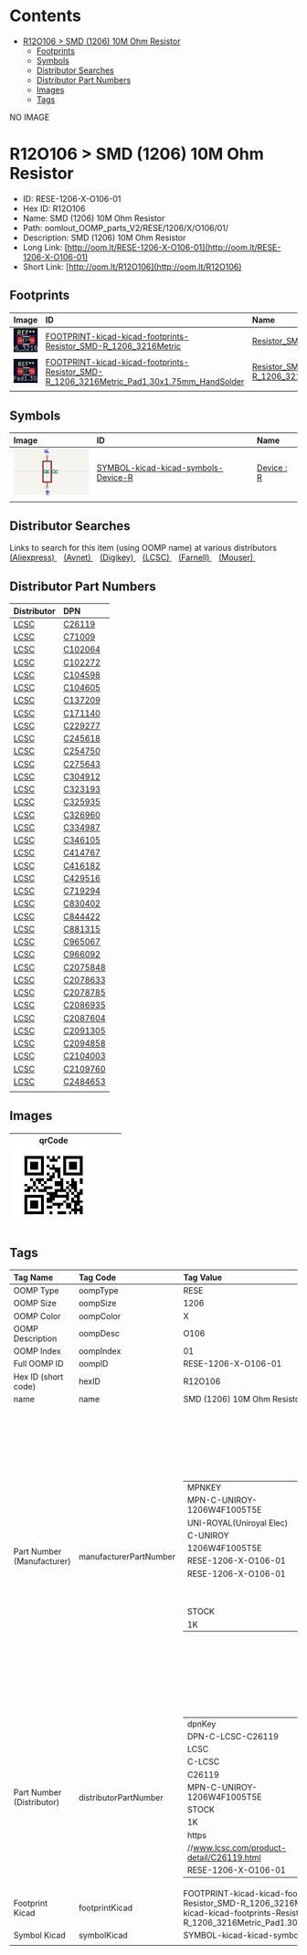 



Contents
========

* [R12O106 > SMD (1206) 10M Ohm Resistor](#r12o106--smd-1206-10m-ohm-resistor)
	* [Footprints](#footprints)
	* [Symbols](#symbols)
	* [Distributor Searches](#distributor-searches)
	* [Distributor Part Numbers](#distributor-part-numbers)
	* [Images](#images)
	* [Tags](#tags)
  
NO IMAGE  
# R12O106 > SMD (1206) 10M Ohm Resistor

- ID: RESE-1206-X-O106-01
- Hex ID: R12O106
- Name: SMD (1206) 10M Ohm Resistor
- Path: oomlout_OOMP_parts_V2/RESE/1206/X/O106/01/
- Description: SMD (1206) 10M Ohm Resistor
- Long Link: [http://oom.lt/RESE-1206-X-O106-01](http://oom.lt/RESE-1206-X-O106-01)
- Short Link: [http://oom.lt/R12O106](http://oom.lt/R12O106)

## Footprints
  

|Image|ID|Name|
| :--- | :--- | :--- |
|[![](https://raw.githubusercontent.com/oomlout/oomlout_OOMP_eda_V2/main/FOOTPRINT/kicad/kicad-footprints/Resistor_SMD/R_1206_3216Metric/image_140.png)](https://github.com/oomlout/oomlout_OOMP_eda_V2/tree/main/FOOTPRINT/kicad/kicad-footprints/Resistor_SMD/R_1206_3216Metric/)|[FOOTPRINT-kicad-kicad-footprints-Resistor_SMD-R_1206_3216Metric](https://github.com/oomlout/oomlout_OOMP_eda_V2/tree/main/FOOTPRINT/kicad/kicad-footprints/Resistor_SMD/R_1206_3216Metric/)|[Resistor_SMD : R_1206_3216Metric](https://github.com/oomlout/oomlout_OOMP_eda_V2/tree/main/FOOTPRINT/kicad/kicad-footprints/Resistor_SMD/R_1206_3216Metric/)|
|[![](https://raw.githubusercontent.com/oomlout/oomlout_OOMP_eda_V2/main/FOOTPRINT/kicad/kicad-footprints/Resistor_SMD/R_1206_3216Metric_Pad1.30x1.75mm_HandSolder/image_140.png)](https://github.com/oomlout/oomlout_OOMP_eda_V2/tree/main/FOOTPRINT/kicad/kicad-footprints/Resistor_SMD/R_1206_3216Metric_Pad1.30x1.75mm_HandSolder/)|[FOOTPRINT-kicad-kicad-footprints-Resistor_SMD-R_1206_3216Metric_Pad1.30x1.75mm_HandSolder](https://github.com/oomlout/oomlout_OOMP_eda_V2/tree/main/FOOTPRINT/kicad/kicad-footprints/Resistor_SMD/R_1206_3216Metric_Pad1.30x1.75mm_HandSolder/)|[Resistor_SMD : R_1206_3216Metric_Pad1.30x1.75mm_HandSolder](https://github.com/oomlout/oomlout_OOMP_eda_V2/tree/main/FOOTPRINT/kicad/kicad-footprints/Resistor_SMD/R_1206_3216Metric_Pad1.30x1.75mm_HandSolder/)|
||||

## Symbols
  

|Image|ID|Name|
| :--- | :--- | :--- |
|[![](https://raw.githubusercontent.com/oomlout/oomlout_OOMP_eda_V2/main/SYMBOL/kicad/kicad-symbols/Device/R/image_140.png)](https://github.com/oomlout/oomlout_OOMP_eda_V2/tree/main/SYMBOL/kicad/kicad-symbols/Device/R/)|[SYMBOL-kicad-kicad-symbols-Device-R](https://github.com/oomlout/oomlout_OOMP_eda_V2/tree/main/SYMBOL/kicad/kicad-symbols/Device/R/)|[Device : R](https://github.com/oomlout/oomlout_OOMP_eda_V2/tree/main/SYMBOL/kicad/kicad-symbols/Device/R/)|
||||

## Distributor Searches
  
Links to search for this item (using OOMP name) at various distributors  
[(Aliexpress) ](https://www.aliexpress.com/wholesale?SearchText=SMD+1206+10M+Ohm+Resistor)&nbsp;&nbsp;&nbsp;[(Avnet) ](https://www.avnet.com/shop/us/search/SMD+1206+10M+Ohm+Resistor)&nbsp;&nbsp;&nbsp;[(Digikey) ](https://www.digikey.co.uk/en/products/result?s=SMD+1206+10M+Ohm+Resistor)&nbsp;&nbsp;&nbsp;[(LCSC) ](https://www.lcsc.com/search?q=SMD+1206+10M+Ohm+Resistor)&nbsp;&nbsp;&nbsp;[(Farnell) ](https://uk.farnell.com/search?st=SMD+1206+10M+Ohm+Resistor)&nbsp;&nbsp;&nbsp;[(Mouser) ](https://www.mouser.com/c/?q=SMD+1206+10M+Ohm+Resistor)&nbsp;&nbsp;&nbsp;
## Distributor Part Numbers
  

|Distributor|DPN|
| :--- | :--- |
|[LCSC](https://www.lcsc.com/product-detail/C26119.html)|[C26119](https://www.lcsc.com/product-detail/C26119.html)|
|[LCSC](https://www.lcsc.com/product-detail/C71009.html)|[C71009](https://www.lcsc.com/product-detail/C71009.html)|
|[LCSC](https://www.lcsc.com/product-detail/C102064.html)|[C102064](https://www.lcsc.com/product-detail/C102064.html)|
|[LCSC](https://www.lcsc.com/product-detail/C102272.html)|[C102272](https://www.lcsc.com/product-detail/C102272.html)|
|[LCSC](https://www.lcsc.com/product-detail/C104598.html)|[C104598](https://www.lcsc.com/product-detail/C104598.html)|
|[LCSC](https://www.lcsc.com/product-detail/C104605.html)|[C104605](https://www.lcsc.com/product-detail/C104605.html)|
|[LCSC](https://www.lcsc.com/product-detail/C137209.html)|[C137209](https://www.lcsc.com/product-detail/C137209.html)|
|[LCSC](https://www.lcsc.com/product-detail/C171140.html)|[C171140](https://www.lcsc.com/product-detail/C171140.html)|
|[LCSC](https://www.lcsc.com/product-detail/C229277.html)|[C229277](https://www.lcsc.com/product-detail/C229277.html)|
|[LCSC](https://www.lcsc.com/product-detail/C245618.html)|[C245618](https://www.lcsc.com/product-detail/C245618.html)|
|[LCSC](https://www.lcsc.com/product-detail/C254750.html)|[C254750](https://www.lcsc.com/product-detail/C254750.html)|
|[LCSC](https://www.lcsc.com/product-detail/C275643.html)|[C275643](https://www.lcsc.com/product-detail/C275643.html)|
|[LCSC](https://www.lcsc.com/product-detail/C304912.html)|[C304912](https://www.lcsc.com/product-detail/C304912.html)|
|[LCSC](https://www.lcsc.com/product-detail/C323193.html)|[C323193](https://www.lcsc.com/product-detail/C323193.html)|
|[LCSC](https://www.lcsc.com/product-detail/C325935.html)|[C325935](https://www.lcsc.com/product-detail/C325935.html)|
|[LCSC](https://www.lcsc.com/product-detail/C326960.html)|[C326960](https://www.lcsc.com/product-detail/C326960.html)|
|[LCSC](https://www.lcsc.com/product-detail/C334987.html)|[C334987](https://www.lcsc.com/product-detail/C334987.html)|
|[LCSC](https://www.lcsc.com/product-detail/C346105.html)|[C346105](https://www.lcsc.com/product-detail/C346105.html)|
|[LCSC](https://www.lcsc.com/product-detail/C414767.html)|[C414767](https://www.lcsc.com/product-detail/C414767.html)|
|[LCSC](https://www.lcsc.com/product-detail/C416182.html)|[C416182](https://www.lcsc.com/product-detail/C416182.html)|
|[LCSC](https://www.lcsc.com/product-detail/C429516.html)|[C429516](https://www.lcsc.com/product-detail/C429516.html)|
|[LCSC](https://www.lcsc.com/product-detail/C719294.html)|[C719294](https://www.lcsc.com/product-detail/C719294.html)|
|[LCSC](https://www.lcsc.com/product-detail/C830402.html)|[C830402](https://www.lcsc.com/product-detail/C830402.html)|
|[LCSC](https://www.lcsc.com/product-detail/C844422.html)|[C844422](https://www.lcsc.com/product-detail/C844422.html)|
|[LCSC](https://www.lcsc.com/product-detail/C881315.html)|[C881315](https://www.lcsc.com/product-detail/C881315.html)|
|[LCSC](https://www.lcsc.com/product-detail/C965067.html)|[C965067](https://www.lcsc.com/product-detail/C965067.html)|
|[LCSC](https://www.lcsc.com/product-detail/C966092.html)|[C966092](https://www.lcsc.com/product-detail/C966092.html)|
|[LCSC](https://www.lcsc.com/product-detail/C2075848.html)|[C2075848](https://www.lcsc.com/product-detail/C2075848.html)|
|[LCSC](https://www.lcsc.com/product-detail/C2078633.html)|[C2078633](https://www.lcsc.com/product-detail/C2078633.html)|
|[LCSC](https://www.lcsc.com/product-detail/C2078785.html)|[C2078785](https://www.lcsc.com/product-detail/C2078785.html)|
|[LCSC](https://www.lcsc.com/product-detail/C2086935.html)|[C2086935](https://www.lcsc.com/product-detail/C2086935.html)|
|[LCSC](https://www.lcsc.com/product-detail/C2087604.html)|[C2087604](https://www.lcsc.com/product-detail/C2087604.html)|
|[LCSC](https://www.lcsc.com/product-detail/C2091305.html)|[C2091305](https://www.lcsc.com/product-detail/C2091305.html)|
|[LCSC](https://www.lcsc.com/product-detail/C2094858.html)|[C2094858](https://www.lcsc.com/product-detail/C2094858.html)|
|[LCSC](https://www.lcsc.com/product-detail/C2104003.html)|[C2104003](https://www.lcsc.com/product-detail/C2104003.html)|
|[LCSC](https://www.lcsc.com/product-detail/C2109760.html)|[C2109760](https://www.lcsc.com/product-detail/C2109760.html)|
|[LCSC](https://www.lcsc.com/product-detail/C2484653.html)|[C2484653](https://www.lcsc.com/product-detail/C2484653.html)|
|||

## Images
  

|qrCode<br>[![](https://raw.githubusercontent.com/oomlout/oomlout_OOMP_parts_V2/main/RESE/1206/X/O106/01/qrCode_140.png)](https://github.com/oomlout/oomlout_OOMP_parts_V2/tree/main/RESE/1206/X/O106/01/qrCode.png)||||
| :---: | :---: | :---: | :---: |

## Tags
  

|Tag Name|Tag Code|Tag Value|
| :--- | :--- | :--- |
|OOMP Type|oompType|RESE|
|OOMP Size|oompSize|1206|
|OOMP Color|oompColor|X|
|OOMP Description|oompDesc|O106|
|OOMP Index|oompIndex|01|
|Full OOMP ID|oompID|RESE-1206-X-O106-01|
|Hex ID (short code)|hexID|R12O106|
|name|name|SMD (1206) 10M Ohm Resistor|
|Part Number (Manufacturer)|manufacturerPartNumber|<table><tr><td>MPNKEY</td></tr><tr><td> MPN-C-UNIROY-1206W4F1005T5E</td><td> MANUFACTURER</td></tr><tr><td> UNI-ROYAL(Uniroyal Elec)</td><td> MANUCODE</td></tr><tr><td> C-UNIROY</td><td> MPN</td></tr><tr><td> 1206W4F1005T5E</td><td> OOMPIDPARTIAL</td></tr><tr><td> RESE-1206-X-O106-01</td><td> OOMPID</td></tr><tr><td> RESE-1206-X-O106-01</td><td> LINK</td></tr><tr><td> </td><td> DESCRIPTION</td></tr><tr><td> </td><td> TAGS</td></tr><tr><td> STOCK</td></tr><tr><td>1K</td></tr></table></td><td> <table><tr><td>MPNKEY</td></tr><tr><td> MPN-C-UNIROY-1206W4J0106T5E</td><td> MANUFACTURER</td></tr><tr><td> UNI-ROYAL(Uniroyal Elec)</td><td> MANUCODE</td></tr><tr><td> C-UNIROY</td><td> MPN</td></tr><tr><td> 1206W4J0106T5E</td><td> OOMPIDPARTIAL</td></tr><tr><td> RESE-1206-X-O106-01</td><td> OOMPID</td></tr><tr><td> RESE-1206-X-O106-01</td><td> LINK</td></tr><tr><td> </td><td> DESCRIPTION</td></tr><tr><td> </td><td> TAGS</td></tr><tr><td> STOCK</td></tr><tr><td>1K</td></tr></table></td><td> <table><tr><td>MPNKEY</td></tr><tr><td> MPN-C-LIZELE-CR1206F41005G</td><td> MANUFACTURER</td></tr><tr><td> LIZ Elec</td><td> MANUCODE</td></tr><tr><td> C-LIZELE</td><td> MPN</td></tr><tr><td> CR1206F41005G</td><td> OOMPIDPARTIAL</td></tr><tr><td> RESE-1206-X-O106-01</td><td> OOMPID</td></tr><tr><td> RESE-1206-X-O106-01</td><td> LINK</td></tr><tr><td> </td><td> DESCRIPTION</td></tr><tr><td> </td><td> TAGS</td></tr><tr><td> STOCK</td></tr><tr><td>1K</td></tr></table></td><td> <table><tr><td>MPNKEY</td></tr><tr><td> MPN-C-LIZELE-CR1206J40106G</td><td> MANUFACTURER</td></tr><tr><td> LIZ Elec</td><td> MANUCODE</td></tr><tr><td> C-LIZELE</td><td> MPN</td></tr><tr><td> CR1206J40106G</td><td> OOMPIDPARTIAL</td></tr><tr><td> RESE-1206-X-O106-01</td><td> OOMPID</td></tr><tr><td> RESE-1206-X-O106-01</td><td> LINK</td></tr><tr><td> </td><td> DESCRIPTION</td></tr><tr><td> </td><td> TAGS</td></tr><tr><td> STOCK</td></tr><tr><td>1K</td></tr></table></td><td> <table><tr><td>MPNKEY</td></tr><tr><td> MPN-C-RALEC-RTT061005FTP</td><td> MANUFACTURER</td></tr><tr><td> RALEC</td><td> MANUCODE</td></tr><tr><td> C-RALEC</td><td> MPN</td></tr><tr><td> RTT061005FTP</td><td> OOMPIDPARTIAL</td></tr><tr><td> RESE-1206-X-O106-01</td><td> OOMPID</td></tr><tr><td> RESE-1206-X-O106-01</td><td> LINK</td></tr><tr><td> </td><td> DESCRIPTION</td></tr><tr><td> </td><td> TAGS</td></tr><tr><td> STOCK</td></tr><tr><td>1K</td></tr></table></td><td> <table><tr><td>MPNKEY</td></tr><tr><td> MPN-C-RALEC-RTT06106JTP</td><td> MANUFACTURER</td></tr><tr><td> RALEC</td><td> MANUCODE</td></tr><tr><td> C-RALEC</td><td> MPN</td></tr><tr><td> RTT06106JTP</td><td> OOMPIDPARTIAL</td></tr><tr><td> RESE-1206-X-O106-01</td><td> OOMPID</td></tr><tr><td> RESE-1206-X-O106-01</td><td> LINK</td></tr><tr><td> </td><td> DESCRIPTION</td></tr><tr><td> </td><td> TAGS</td></tr><tr><td> STOCK</td></tr><tr><td>1K</td></tr></table></td><td> <table><tr><td>MPNKEY</td></tr><tr><td> MPN-C-YAGEO-RC1206JR-0710ML</td><td> MANUFACTURER</td></tr><tr><td> YAGEO</td><td> MANUCODE</td></tr><tr><td> C-YAGEO</td><td> MPN</td></tr><tr><td> RC1206JR-0710ML</td><td> OOMPIDPARTIAL</td></tr><tr><td> RESE-1206-X-O106-01</td><td> OOMPID</td></tr><tr><td> RESE-1206-X-O106-01</td><td> LINK</td></tr><tr><td> </td><td> DESCRIPTION</td></tr><tr><td> </td><td> TAGS</td></tr><tr><td> </td></tr></table></td><td> <table><tr><td>MPNKEY</td></tr><tr><td> MPN-C-WALSIN-WR12X106JTL</td><td> MANUFACTURER</td></tr><tr><td> Walsin Tech Corp</td><td> MANUCODE</td></tr><tr><td> C-WALSIN</td><td> MPN</td></tr><tr><td> WR12X106JTL</td><td> OOMPIDPARTIAL</td></tr><tr><td> RESE-1206-X-O106-01</td><td> OOMPID</td></tr><tr><td> RESE-1206-X-O106-01</td><td> LINK</td></tr><tr><td> </td><td> DESCRIPTION</td></tr><tr><td> </td><td> TAGS</td></tr><tr><td> </td></tr></table></td><td> <table><tr><td>MPNKEY</td></tr><tr><td> MPN-C-YAGEO-AC1206FR-0710ML</td><td> MANUFACTURER</td></tr><tr><td> YAGEO</td><td> MANUCODE</td></tr><tr><td> C-YAGEO</td><td> MPN</td></tr><tr><td> AC1206FR-0710ML</td><td> OOMPIDPARTIAL</td></tr><tr><td> RESE-1206-X-O106-01</td><td> OOMPID</td></tr><tr><td> RESE-1206-X-O106-01</td><td> LINK</td></tr><tr><td> </td><td> DESCRIPTION</td></tr><tr><td> </td><td> TAGS</td></tr><tr><td> </td></tr></table></td><td> <table><tr><td>MPNKEY</td></tr><tr><td> MPN-C-EVEROH-CR1206J10M0P05Z</td><td> MANUFACTURER</td></tr><tr><td> Ever Ohms Tech</td><td> MANUCODE</td></tr><tr><td> C-EVEROH</td><td> MPN</td></tr><tr><td> CR1206J10M0P05Z</td><td> OOMPIDPARTIAL</td></tr><tr><td> RESE-1206-X-O106-01</td><td> OOMPID</td></tr><tr><td> RESE-1206-X-O106-01</td><td> LINK</td></tr><tr><td> </td><td> DESCRIPTION</td></tr><tr><td> </td><td> TAGS</td></tr><tr><td> STOCK</td></tr><tr><td>1K</td></tr></table></td><td> <table><tr><td>MPNKEY</td></tr><tr><td> MPN-C-TAITEC-RM12FTN1005</td><td> MANUFACTURER</td></tr><tr><td> TA-I Tech</td><td> MANUCODE</td></tr><tr><td> C-TAITEC</td><td> MPN</td></tr><tr><td> RM12FTN1005</td><td> OOMPIDPARTIAL</td></tr><tr><td> RESE-1206-X-O106-01</td><td> OOMPID</td></tr><tr><td> RESE-1206-X-O106-01</td><td> LINK</td></tr><tr><td> </td><td> DESCRIPTION</td></tr><tr><td> </td><td> TAGS</td></tr><tr><td> </td></tr></table></td><td> <table><tr><td>MPNKEY</td></tr><tr><td> MPN-C-YAGEO-RC1206FR-0710ML</td><td> MANUFACTURER</td></tr><tr><td> YAGEO</td><td> MANUCODE</td></tr><tr><td> C-YAGEO</td><td> MPN</td></tr><tr><td> RC1206FR-0710ML</td><td> OOMPIDPARTIAL</td></tr><tr><td> RESE-1206-X-O106-01</td><td> OOMPID</td></tr><tr><td> RESE-1206-X-O106-01</td><td> LINK</td></tr><tr><td> </td><td> DESCRIPTION</td></tr><tr><td> </td><td> TAGS</td></tr><tr><td> STOCK</td></tr><tr><td>1K</td></tr></table></td><td> <table><tr><td>MPNKEY</td></tr><tr><td> MPN-C-FHGUAN-RS-06L106JT</td><td> MANUFACTURER</td></tr><tr><td> FH (Guangdong Fenghua Advanced Tech)</td><td> MANUCODE</td></tr><tr><td> C-FHGUAN</td><td> MPN</td></tr><tr><td> RS-06L106JT</td><td> OOMPIDPARTIAL</td></tr><tr><td> RESE-1206-X-O106-01</td><td> OOMPID</td></tr><tr><td> RESE-1206-X-O106-01</td><td> LINK</td></tr><tr><td> </td><td> DESCRIPTION</td></tr><tr><td> </td><td> TAGS</td></tr><tr><td> </td></tr></table></td><td> <table><tr><td>MPNKEY</td></tr><tr><td> MPN-C-FHGUAN-RS-06L1005FT</td><td> MANUFACTURER</td></tr><tr><td> FH (Guangdong Fenghua Advanced Tech)</td><td> MANUCODE</td></tr><tr><td> C-FHGUAN</td><td> MPN</td></tr><tr><td> RS-06L1005FT</td><td> OOMPIDPARTIAL</td></tr><tr><td> RESE-1206-X-O106-01</td><td> OOMPID</td></tr><tr><td> RESE-1206-X-O106-01</td><td> LINK</td></tr><tr><td> </td><td> DESCRIPTION</td></tr><tr><td> </td><td> TAGS</td></tr><tr><td> </td></tr></table></td><td> <table><tr><td>MPNKEY</td></tr><tr><td> MPN-C-TYOHM-RMC120610M1%N</td><td> MANUFACTURER</td></tr><tr><td> TyoHM</td><td> MANUCODE</td></tr><tr><td> C-TYOHM</td><td> MPN</td></tr><tr><td> RMC120610M1%N</td><td> OOMPIDPARTIAL</td></tr><tr><td> RESE-1206-X-O106-01</td><td> OOMPID</td></tr><tr><td> RESE-1206-X-O106-01</td><td> LINK</td></tr><tr><td> </td><td> DESCRIPTION</td></tr><tr><td> </td><td> TAGS</td></tr><tr><td> </td></tr></table></td><td> <table><tr><td>MPNKEY</td></tr><tr><td> MPN-C-YAGEO-RV1206FR-0710ML</td><td> MANUFACTURER</td></tr><tr><td> YAGEO</td><td> MANUCODE</td></tr><tr><td> C-YAGEO</td><td> MPN</td></tr><tr><td> RV1206FR-0710ML</td><td> OOMPIDPARTIAL</td></tr><tr><td> RESE-1206-X-O106-01</td><td> OOMPID</td></tr><tr><td> RESE-1206-X-O106-01</td><td> LINK</td></tr><tr><td> </td><td> DESCRIPTION</td></tr><tr><td> </td><td> TAGS</td></tr><tr><td> </td></tr></table></td><td> <table><tr><td>MPNKEY</td></tr><tr><td> MPN-C-WALSIN-WR12W1005FTL</td><td> MANUFACTURER</td></tr><tr><td> Walsin Tech Corp</td><td> MANUCODE</td></tr><tr><td> C-WALSIN</td><td> MPN</td></tr><tr><td> WR12W1005FTL</td><td> OOMPIDPARTIAL</td></tr><tr><td> RESE-1206-X-O106-01</td><td> OOMPID</td></tr><tr><td> RESE-1206-X-O106-01</td><td> LINK</td></tr><tr><td> </td><td> DESCRIPTION</td></tr><tr><td> </td><td> TAGS</td></tr><tr><td> </td></tr></table></td><td> <table><tr><td>MPNKEY</td></tr><tr><td> MPN-C-KOASPE-HV73V2BTTD106J</td><td> MANUFACTURER</td></tr><tr><td> KOA Speer Elec</td><td> MANUCODE</td></tr><tr><td> C-KOASPE</td><td> MPN</td></tr><tr><td> HV73V2BTTD106J</td><td> OOMPIDPARTIAL</td></tr><tr><td> RESE-1206-X-O106-01</td><td> OOMPID</td></tr><tr><td> RESE-1206-X-O106-01</td><td> LINK</td></tr><tr><td> </td><td> DESCRIPTION</td></tr><tr><td> </td><td> TAGS</td></tr><tr><td> STOCK</td></tr><tr><td>1K</td></tr></table></td><td> <table><tr><td>MPNKEY</td></tr><tr><td> MPN-C-UNIROY-HV06W4J0106T5E</td><td> MANUFACTURER</td></tr><tr><td> UNI-ROYAL(Uniroyal Elec)</td><td> MANUCODE</td></tr><tr><td> C-UNIROY</td><td> MPN</td></tr><tr><td> HV06W4J0106T5E</td><td> OOMPIDPARTIAL</td></tr><tr><td> RESE-1206-X-O106-01</td><td> OOMPID</td></tr><tr><td> RESE-1206-X-O106-01</td><td> LINK</td></tr><tr><td> </td><td> DESCRIPTION</td></tr><tr><td> </td><td> TAGS</td></tr><tr><td> </td></tr></table></td><td> <table><tr><td>MPNKEY</td></tr><tr><td> MPN-C-VIKING-CR-06JL7---10M</td><td> MANUFACTURER</td></tr><tr><td> Viking Tech</td><td> MANUCODE</td></tr><tr><td> C-VIKING</td><td> MPN</td></tr><tr><td> CR-06JL7---10M</td><td> OOMPIDPARTIAL</td></tr><tr><td> RESE-1206-X-O106-01</td><td> OOMPID</td></tr><tr><td> RESE-1206-X-O106-01</td><td> LINK</td></tr><tr><td> </td><td> DESCRIPTION</td></tr><tr><td> </td><td> TAGS</td></tr><tr><td> </td></tr></table></td><td> <table><tr><td>MPNKEY</td></tr><tr><td> MPN-C-EVEROH-CR1206J10MP05</td><td> MANUFACTURER</td></tr><tr><td> Ever Ohms Tech</td><td> MANUCODE</td></tr><tr><td> C-EVEROH</td><td> MPN</td></tr><tr><td> CR1206J10MP05</td><td> OOMPIDPARTIAL</td></tr><tr><td> RESE-1206-X-O106-01</td><td> OOMPID</td></tr><tr><td> RESE-1206-X-O106-01</td><td> LINK</td></tr><tr><td> </td><td> DESCRIPTION</td></tr><tr><td> </td><td> TAGS</td></tr><tr><td> </td></tr></table></td><td> <table><tr><td>MPNKEY</td></tr><tr><td> MPN-C-KOASPE-RK73B2BTTD106J</td><td> MANUFACTURER</td></tr><tr><td> KOA Speer Elec</td><td> MANUCODE</td></tr><tr><td> C-KOASPE</td><td> MPN</td></tr><tr><td> RK73B2BTTD106J</td><td> OOMPIDPARTIAL</td></tr><tr><td> RESE-1206-X-O106-01</td><td> OOMPID</td></tr><tr><td> RESE-1206-X-O106-01</td><td> LINK</td></tr><tr><td> </td><td> DESCRIPTION</td></tr><tr><td> </td><td> TAGS</td></tr><tr><td> STOCK</td></tr><tr><td>1K</td></tr></table></td><td> <table><tr><td>MPNKEY</td></tr><tr><td> MPN-C-KOASPE-RK73H2BTTD1005F</td><td> MANUFACTURER</td></tr><tr><td> KOA Speer Elec</td><td> MANUCODE</td></tr><tr><td> C-KOASPE</td><td> MPN</td></tr><tr><td> RK73H2BTTD1005F</td><td> OOMPIDPARTIAL</td></tr><tr><td> RESE-1206-X-O106-01</td><td> OOMPID</td></tr><tr><td> RESE-1206-X-O106-01</td><td> LINK</td></tr><tr><td> </td><td> DESCRIPTION</td></tr><tr><td> </td><td> TAGS</td></tr><tr><td> </td></tr></table></td><td> <table><tr><td>MPNKEY</td></tr><tr><td> MPN-C-VISHAY-CRCW120610M0FKEA</td><td> MANUFACTURER</td></tr><tr><td> Vishay Intertech</td><td> MANUCODE</td></tr><tr><td> C-VISHAY</td><td> MPN</td></tr><tr><td> CRCW120610M0FKEA</td><td> OOMPIDPARTIAL</td></tr><tr><td> RESE-1206-X-O106-01</td><td> OOMPID</td></tr><tr><td> RESE-1206-X-O106-01</td><td> LINK</td></tr><tr><td> </td><td> DESCRIPTION</td></tr><tr><td> </td><td> TAGS</td></tr><tr><td> </td></tr></table></td><td> <table><tr><td>MPNKEY</td></tr><tr><td> MPN-C-EVEROH-CR1206F10M0P05Z</td><td> MANUFACTURER</td></tr><tr><td> Ever Ohms Tech</td><td> MANUCODE</td></tr><tr><td> C-EVEROH</td><td> MPN</td></tr><tr><td> CR1206F10M0P05Z</td><td> OOMPIDPARTIAL</td></tr><tr><td> RESE-1206-X-O106-01</td><td> OOMPID</td></tr><tr><td> RESE-1206-X-O106-01</td><td> LINK</td></tr><tr><td> </td><td> DESCRIPTION</td></tr><tr><td> </td><td> TAGS</td></tr><tr><td> STOCK</td></tr><tr><td>1K</td></tr></table></td><td> <table><tr><td>MPNKEY</td></tr><tr><td> MPN-C-UNIROY-NQ06W4F1005T5E</td><td> MANUFACTURER</td></tr><tr><td> UNI-ROYAL(Uniroyal Elec)</td><td> MANUCODE</td></tr><tr><td> C-UNIROY</td><td> MPN</td></tr><tr><td> NQ06W4F1005T5E</td><td> OOMPIDPARTIAL</td></tr><tr><td> RESE-1206-X-O106-01</td><td> OOMPID</td></tr><tr><td> RESE-1206-X-O106-01</td><td> LINK</td></tr><tr><td> </td><td> DESCRIPTION</td></tr><tr><td> </td><td> TAGS</td></tr><tr><td> </td></tr></table></td><td> <table><tr><td>MPNKEY</td></tr><tr><td> MPN-C-UNIROY-AS0606J0106T5E</td><td> MANUFACTURER</td></tr><tr><td> UNI-ROYAL(Uniroyal Elec)</td><td> MANUCODE</td></tr><tr><td> C-UNIROY</td><td> MPN</td></tr><tr><td> AS0606J0106T5E</td><td> OOMPIDPARTIAL</td></tr><tr><td> RESE-1206-X-O106-01</td><td> OOMPID</td></tr><tr><td> RESE-1206-X-O106-01</td><td> LINK</td></tr><tr><td> </td><td> DESCRIPTION</td></tr><tr><td> </td><td> TAGS</td></tr><tr><td> </td></tr></table></td><td> <table><tr><td>MPNKEY</td></tr><tr><td> MPN-C-ROHMSE-KTR18EZPF1005</td><td> MANUFACTURER</td></tr><tr><td> ROHM Semicon</td><td> MANUCODE</td></tr><tr><td> C-ROHMSE</td><td> MPN</td></tr><tr><td> KTR18EZPF1005</td><td> OOMPIDPARTIAL</td></tr><tr><td> RESE-1206-X-O106-01</td><td> OOMPID</td></tr><tr><td> RESE-1206-X-O106-01</td><td> LINK</td></tr><tr><td> </td><td> DESCRIPTION</td></tr><tr><td> </td><td> TAGS</td></tr><tr><td> </td></tr></table></td><td> <table><tr><td>MPNKEY</td></tr><tr><td> MPN-C-BOURNS-CHV1206-JW-106ELF</td><td> MANUFACTURER</td></tr><tr><td> BOURNS</td><td> MANUCODE</td></tr><tr><td> C-BOURNS</td><td> MPN</td></tr><tr><td> CHV1206-JW-106ELF</td><td> OOMPIDPARTIAL</td></tr><tr><td> RESE-1206-X-O106-01</td><td> OOMPID</td></tr><tr><td> RESE-1206-X-O106-01</td><td> LINK</td></tr><tr><td> </td><td> DESCRIPTION</td></tr><tr><td> </td><td> TAGS</td></tr><tr><td> </td></tr></table></td><td> <table><tr><td>MPNKEY</td></tr><tr><td> MPN-C-BOURNS-CHV1206-FX-1005ELF</td><td> MANUFACTURER</td></tr><tr><td> BOURNS</td><td> MANUCODE</td></tr><tr><td> C-BOURNS</td><td> MPN</td></tr><tr><td> CHV1206-FX-1005ELF</td><td> OOMPIDPARTIAL</td></tr><tr><td> RESE-1206-X-O106-01</td><td> OOMPID</td></tr><tr><td> RESE-1206-X-O106-01</td><td> LINK</td></tr><tr><td> </td><td> DESCRIPTION</td></tr><tr><td> </td><td> TAGS</td></tr><tr><td> </td></tr></table></td><td> <table><tr><td>MPNKEY</td></tr><tr><td> MPN-C-VISHAY-RCV120610M0JNEA</td><td> MANUFACTURER</td></tr><tr><td> Vishay Intertech</td><td> MANUCODE</td></tr><tr><td> C-VISHAY</td><td> MPN</td></tr><tr><td> RCV120610M0JNEA</td><td> OOMPIDPARTIAL</td></tr><tr><td> RESE-1206-X-O106-01</td><td> OOMPID</td></tr><tr><td> RESE-1206-X-O106-01</td><td> LINK</td></tr><tr><td> </td><td> DESCRIPTION</td></tr><tr><td> </td><td> TAGS</td></tr><tr><td> </td></tr></table></td><td> <table><tr><td>MPNKEY</td></tr><tr><td> MPN-C-VISHAY-RCV120610M0FKEA</td><td> MANUFACTURER</td></tr><tr><td> Vishay Intertech</td><td> MANUCODE</td></tr><tr><td> C-VISHAY</td><td> MPN</td></tr><tr><td> RCV120610M0FKEA</td><td> OOMPIDPARTIAL</td></tr><tr><td> RESE-1206-X-O106-01</td><td> OOMPID</td></tr><tr><td> RESE-1206-X-O106-01</td><td> LINK</td></tr><tr><td> </td><td> DESCRIPTION</td></tr><tr><td> </td><td> TAGS</td></tr><tr><td> </td></tr></table></td><td> <table><tr><td>MPNKEY</td></tr><tr><td> MPN-C-BOURNS-CR1206-JW-106ELF</td><td> MANUFACTURER</td></tr><tr><td> BOURNS</td><td> MANUCODE</td></tr><tr><td> C-BOURNS</td><td> MPN</td></tr><tr><td> CR1206-JW-106ELF</td><td> OOMPIDPARTIAL</td></tr><tr><td> RESE-1206-X-O106-01</td><td> OOMPID</td></tr><tr><td> RESE-1206-X-O106-01</td><td> LINK</td></tr><tr><td> </td><td> DESCRIPTION</td></tr><tr><td> </td><td> TAGS</td></tr><tr><td> </td></tr></table></td><td> <table><tr><td>MPNKEY</td></tr><tr><td> MPN-C-ROHMSE-ESR18EZPF1005</td><td> MANUFACTURER</td></tr><tr><td> ROHM Semicon</td><td> MANUCODE</td></tr><tr><td> C-ROHMSE</td><td> MPN</td></tr><tr><td> ESR18EZPF1005</td><td> OOMPIDPARTIAL</td></tr><tr><td> RESE-1206-X-O106-01</td><td> OOMPID</td></tr><tr><td> RESE-1206-X-O106-01</td><td> LINK</td></tr><tr><td> </td><td> DESCRIPTION</td></tr><tr><td> </td><td> TAGS</td></tr><tr><td> </td></tr></table></td><td> <table><tr><td>MPNKEY</td></tr><tr><td> MPN-C-TECONN-CRGH1206J10M</td><td> MANUFACTURER</td></tr><tr><td> TE Connectivity</td><td> MANUCODE</td></tr><tr><td> C-TECONN</td><td> MPN</td></tr><tr><td> CRGH1206J10M</td><td> OOMPIDPARTIAL</td></tr><tr><td> RESE-1206-X-O106-01</td><td> OOMPID</td></tr><tr><td> RESE-1206-X-O106-01</td><td> LINK</td></tr><tr><td> </td><td> DESCRIPTION</td></tr><tr><td> </td><td> TAGS</td></tr><tr><td> </td></tr></table></td><td> <table><tr><td>MPNKEY</td></tr><tr><td> MPN-C-TECONN-CRG1206F10M</td><td> MANUFACTURER</td></tr><tr><td> TE Connectivity</td><td> MANUCODE</td></tr><tr><td> C-TECONN</td><td> MPN</td></tr><tr><td> CRG1206F10M</td><td> OOMPIDPARTIAL</td></tr><tr><td> RESE-1206-X-O106-01</td><td> OOMPID</td></tr><tr><td> RESE-1206-X-O106-01</td><td> LINK</td></tr><tr><td> </td><td> DESCRIPTION</td></tr><tr><td> </td><td> TAGS</td></tr><tr><td> </td></tr></table></td><td> <table><tr><td>MPNKEY</td></tr><tr><td> MPN-C-OHMITE-HVC1206T1005JET</td><td> MANUFACTURER</td></tr><tr><td> Ohmite</td><td> MANUCODE</td></tr><tr><td> C-OHMITE</td><td> MPN</td></tr><tr><td> HVC1206T1005JET</td><td> OOMPIDPARTIAL</td></tr><tr><td> RESE-1206-X-O106-01</td><td> OOMPID</td></tr><tr><td> RESE-1206-X-O106-01</td><td> LINK</td></tr><tr><td> </td><td> DESCRIPTION</td></tr><tr><td> </td><td> TAGS</td></tr><tr><td> </td></tr></table></td><td> <table><tr><td>MPNKEY</td></tr><tr><td> MPN-C-UNIROY-1206W4F1005T5E</td><td> MANUFACTURER</td></tr><tr><td> UNI-ROYAL(Uniroyal Elec)</td><td> MANUCODE</td></tr><tr><td> C-UNIROY</td><td> MPN</td></tr><tr><td> 1206W4F1005T5E</td><td> OOMPIDPARTIAL</td></tr><tr><td> RESE-1206-X-O106-01</td><td> OOMPID</td></tr><tr><td> RESE-1206-X-O106-01</td><td> LINK</td></tr><tr><td> </td><td> DESCRIPTION</td></tr><tr><td> </td><td> TAGS</td></tr><tr><td> STOCK</td></tr><tr><td>1K</td></tr></table></td><td> <table><tr><td>MPNKEY</td></tr><tr><td> MPN-C-UNIROY-1206W4J0106T5E</td><td> MANUFACTURER</td></tr><tr><td> UNI-ROYAL(Uniroyal Elec)</td><td> MANUCODE</td></tr><tr><td> C-UNIROY</td><td> MPN</td></tr><tr><td> 1206W4J0106T5E</td><td> OOMPIDPARTIAL</td></tr><tr><td> RESE-1206-X-O106-01</td><td> OOMPID</td></tr><tr><td> RESE-1206-X-O106-01</td><td> LINK</td></tr><tr><td> </td><td> DESCRIPTION</td></tr><tr><td> </td><td> TAGS</td></tr><tr><td> STOCK</td></tr><tr><td>1K</td></tr></table></td><td> <table><tr><td>MPNKEY</td></tr><tr><td> MPN-C-LIZELE-CR1206F41005G</td><td> MANUFACTURER</td></tr><tr><td> LIZ Elec</td><td> MANUCODE</td></tr><tr><td> C-LIZELE</td><td> MPN</td></tr><tr><td> CR1206F41005G</td><td> OOMPIDPARTIAL</td></tr><tr><td> RESE-1206-X-O106-01</td><td> OOMPID</td></tr><tr><td> RESE-1206-X-O106-01</td><td> LINK</td></tr><tr><td> </td><td> DESCRIPTION</td></tr><tr><td> </td><td> TAGS</td></tr><tr><td> STOCK</td></tr><tr><td>1K</td></tr></table></td><td> <table><tr><td>MPNKEY</td></tr><tr><td> MPN-C-LIZELE-CR1206J40106G</td><td> MANUFACTURER</td></tr><tr><td> LIZ Elec</td><td> MANUCODE</td></tr><tr><td> C-LIZELE</td><td> MPN</td></tr><tr><td> CR1206J40106G</td><td> OOMPIDPARTIAL</td></tr><tr><td> RESE-1206-X-O106-01</td><td> OOMPID</td></tr><tr><td> RESE-1206-X-O106-01</td><td> LINK</td></tr><tr><td> </td><td> DESCRIPTION</td></tr><tr><td> </td><td> TAGS</td></tr><tr><td> STOCK</td></tr><tr><td>1K</td></tr></table></td><td> <table><tr><td>MPNKEY</td></tr><tr><td> MPN-C-RALEC-RTT061005FTP</td><td> MANUFACTURER</td></tr><tr><td> RALEC</td><td> MANUCODE</td></tr><tr><td> C-RALEC</td><td> MPN</td></tr><tr><td> RTT061005FTP</td><td> OOMPIDPARTIAL</td></tr><tr><td> RESE-1206-X-O106-01</td><td> OOMPID</td></tr><tr><td> RESE-1206-X-O106-01</td><td> LINK</td></tr><tr><td> </td><td> DESCRIPTION</td></tr><tr><td> </td><td> TAGS</td></tr><tr><td> STOCK</td></tr><tr><td>1K</td></tr></table></td><td> <table><tr><td>MPNKEY</td></tr><tr><td> MPN-C-RALEC-RTT06106JTP</td><td> MANUFACTURER</td></tr><tr><td> RALEC</td><td> MANUCODE</td></tr><tr><td> C-RALEC</td><td> MPN</td></tr><tr><td> RTT06106JTP</td><td> OOMPIDPARTIAL</td></tr><tr><td> RESE-1206-X-O106-01</td><td> OOMPID</td></tr><tr><td> RESE-1206-X-O106-01</td><td> LINK</td></tr><tr><td> </td><td> DESCRIPTION</td></tr><tr><td> </td><td> TAGS</td></tr><tr><td> STOCK</td></tr><tr><td>1K</td></tr></table></td><td> <table><tr><td>MPNKEY</td></tr><tr><td> MPN-C-YAGEO-RC1206JR-0710ML</td><td> MANUFACTURER</td></tr><tr><td> YAGEO</td><td> MANUCODE</td></tr><tr><td> C-YAGEO</td><td> MPN</td></tr><tr><td> RC1206JR-0710ML</td><td> OOMPIDPARTIAL</td></tr><tr><td> RESE-1206-X-O106-01</td><td> OOMPID</td></tr><tr><td> RESE-1206-X-O106-01</td><td> LINK</td></tr><tr><td> </td><td> DESCRIPTION</td></tr><tr><td> </td><td> TAGS</td></tr><tr><td> </td></tr></table></td><td> <table><tr><td>MPNKEY</td></tr><tr><td> MPN-C-WALSIN-WR12X106JTL</td><td> MANUFACTURER</td></tr><tr><td> Walsin Tech Corp</td><td> MANUCODE</td></tr><tr><td> C-WALSIN</td><td> MPN</td></tr><tr><td> WR12X106JTL</td><td> OOMPIDPARTIAL</td></tr><tr><td> RESE-1206-X-O106-01</td><td> OOMPID</td></tr><tr><td> RESE-1206-X-O106-01</td><td> LINK</td></tr><tr><td> </td><td> DESCRIPTION</td></tr><tr><td> </td><td> TAGS</td></tr><tr><td> </td></tr></table></td><td> <table><tr><td>MPNKEY</td></tr><tr><td> MPN-C-YAGEO-AC1206FR-0710ML</td><td> MANUFACTURER</td></tr><tr><td> YAGEO</td><td> MANUCODE</td></tr><tr><td> C-YAGEO</td><td> MPN</td></tr><tr><td> AC1206FR-0710ML</td><td> OOMPIDPARTIAL</td></tr><tr><td> RESE-1206-X-O106-01</td><td> OOMPID</td></tr><tr><td> RESE-1206-X-O106-01</td><td> LINK</td></tr><tr><td> </td><td> DESCRIPTION</td></tr><tr><td> </td><td> TAGS</td></tr><tr><td> </td></tr></table></td><td> <table><tr><td>MPNKEY</td></tr><tr><td> MPN-C-EVEROH-CR1206J10M0P05Z</td><td> MANUFACTURER</td></tr><tr><td> Ever Ohms Tech</td><td> MANUCODE</td></tr><tr><td> C-EVEROH</td><td> MPN</td></tr><tr><td> CR1206J10M0P05Z</td><td> OOMPIDPARTIAL</td></tr><tr><td> RESE-1206-X-O106-01</td><td> OOMPID</td></tr><tr><td> RESE-1206-X-O106-01</td><td> LINK</td></tr><tr><td> </td><td> DESCRIPTION</td></tr><tr><td> </td><td> TAGS</td></tr><tr><td> STOCK</td></tr><tr><td>1K</td></tr></table></td><td> <table><tr><td>MPNKEY</td></tr><tr><td> MPN-C-TAITEC-RM12FTN1005</td><td> MANUFACTURER</td></tr><tr><td> TA-I Tech</td><td> MANUCODE</td></tr><tr><td> C-TAITEC</td><td> MPN</td></tr><tr><td> RM12FTN1005</td><td> OOMPIDPARTIAL</td></tr><tr><td> RESE-1206-X-O106-01</td><td> OOMPID</td></tr><tr><td> RESE-1206-X-O106-01</td><td> LINK</td></tr><tr><td> </td><td> DESCRIPTION</td></tr><tr><td> </td><td> TAGS</td></tr><tr><td> </td></tr></table></td><td> <table><tr><td>MPNKEY</td></tr><tr><td> MPN-C-YAGEO-RC1206FR-0710ML</td><td> MANUFACTURER</td></tr><tr><td> YAGEO</td><td> MANUCODE</td></tr><tr><td> C-YAGEO</td><td> MPN</td></tr><tr><td> RC1206FR-0710ML</td><td> OOMPIDPARTIAL</td></tr><tr><td> RESE-1206-X-O106-01</td><td> OOMPID</td></tr><tr><td> RESE-1206-X-O106-01</td><td> LINK</td></tr><tr><td> </td><td> DESCRIPTION</td></tr><tr><td> </td><td> TAGS</td></tr><tr><td> STOCK</td></tr><tr><td>1K</td></tr></table></td><td> <table><tr><td>MPNKEY</td></tr><tr><td> MPN-C-FHGUAN-RS-06L106JT</td><td> MANUFACTURER</td></tr><tr><td> FH (Guangdong Fenghua Advanced Tech)</td><td> MANUCODE</td></tr><tr><td> C-FHGUAN</td><td> MPN</td></tr><tr><td> RS-06L106JT</td><td> OOMPIDPARTIAL</td></tr><tr><td> RESE-1206-X-O106-01</td><td> OOMPID</td></tr><tr><td> RESE-1206-X-O106-01</td><td> LINK</td></tr><tr><td> </td><td> DESCRIPTION</td></tr><tr><td> </td><td> TAGS</td></tr><tr><td> </td></tr></table></td><td> <table><tr><td>MPNKEY</td></tr><tr><td> MPN-C-FHGUAN-RS-06L1005FT</td><td> MANUFACTURER</td></tr><tr><td> FH (Guangdong Fenghua Advanced Tech)</td><td> MANUCODE</td></tr><tr><td> C-FHGUAN</td><td> MPN</td></tr><tr><td> RS-06L1005FT</td><td> OOMPIDPARTIAL</td></tr><tr><td> RESE-1206-X-O106-01</td><td> OOMPID</td></tr><tr><td> RESE-1206-X-O106-01</td><td> LINK</td></tr><tr><td> </td><td> DESCRIPTION</td></tr><tr><td> </td><td> TAGS</td></tr><tr><td> </td></tr></table></td><td> <table><tr><td>MPNKEY</td></tr><tr><td> MPN-C-TYOHM-RMC120610M1%N</td><td> MANUFACTURER</td></tr><tr><td> TyoHM</td><td> MANUCODE</td></tr><tr><td> C-TYOHM</td><td> MPN</td></tr><tr><td> RMC120610M1%N</td><td> OOMPIDPARTIAL</td></tr><tr><td> RESE-1206-X-O106-01</td><td> OOMPID</td></tr><tr><td> RESE-1206-X-O106-01</td><td> LINK</td></tr><tr><td> </td><td> DESCRIPTION</td></tr><tr><td> </td><td> TAGS</td></tr><tr><td> </td></tr></table></td><td> <table><tr><td>MPNKEY</td></tr><tr><td> MPN-C-YAGEO-RV1206FR-0710ML</td><td> MANUFACTURER</td></tr><tr><td> YAGEO</td><td> MANUCODE</td></tr><tr><td> C-YAGEO</td><td> MPN</td></tr><tr><td> RV1206FR-0710ML</td><td> OOMPIDPARTIAL</td></tr><tr><td> RESE-1206-X-O106-01</td><td> OOMPID</td></tr><tr><td> RESE-1206-X-O106-01</td><td> LINK</td></tr><tr><td> </td><td> DESCRIPTION</td></tr><tr><td> </td><td> TAGS</td></tr><tr><td> </td></tr></table></td><td> <table><tr><td>MPNKEY</td></tr><tr><td> MPN-C-WALSIN-WR12W1005FTL</td><td> MANUFACTURER</td></tr><tr><td> Walsin Tech Corp</td><td> MANUCODE</td></tr><tr><td> C-WALSIN</td><td> MPN</td></tr><tr><td> WR12W1005FTL</td><td> OOMPIDPARTIAL</td></tr><tr><td> RESE-1206-X-O106-01</td><td> OOMPID</td></tr><tr><td> RESE-1206-X-O106-01</td><td> LINK</td></tr><tr><td> </td><td> DESCRIPTION</td></tr><tr><td> </td><td> TAGS</td></tr><tr><td> </td></tr></table></td><td> <table><tr><td>MPNKEY</td></tr><tr><td> MPN-C-KOASPE-HV73V2BTTD106J</td><td> MANUFACTURER</td></tr><tr><td> KOA Speer Elec</td><td> MANUCODE</td></tr><tr><td> C-KOASPE</td><td> MPN</td></tr><tr><td> HV73V2BTTD106J</td><td> OOMPIDPARTIAL</td></tr><tr><td> RESE-1206-X-O106-01</td><td> OOMPID</td></tr><tr><td> RESE-1206-X-O106-01</td><td> LINK</td></tr><tr><td> </td><td> DESCRIPTION</td></tr><tr><td> </td><td> TAGS</td></tr><tr><td> STOCK</td></tr><tr><td>1K</td></tr></table></td><td> <table><tr><td>MPNKEY</td></tr><tr><td> MPN-C-UNIROY-HV06W4J0106T5E</td><td> MANUFACTURER</td></tr><tr><td> UNI-ROYAL(Uniroyal Elec)</td><td> MANUCODE</td></tr><tr><td> C-UNIROY</td><td> MPN</td></tr><tr><td> HV06W4J0106T5E</td><td> OOMPIDPARTIAL</td></tr><tr><td> RESE-1206-X-O106-01</td><td> OOMPID</td></tr><tr><td> RESE-1206-X-O106-01</td><td> LINK</td></tr><tr><td> </td><td> DESCRIPTION</td></tr><tr><td> </td><td> TAGS</td></tr><tr><td> </td></tr></table></td><td> <table><tr><td>MPNKEY</td></tr><tr><td> MPN-C-VIKING-CR-06JL7---10M</td><td> MANUFACTURER</td></tr><tr><td> Viking Tech</td><td> MANUCODE</td></tr><tr><td> C-VIKING</td><td> MPN</td></tr><tr><td> CR-06JL7---10M</td><td> OOMPIDPARTIAL</td></tr><tr><td> RESE-1206-X-O106-01</td><td> OOMPID</td></tr><tr><td> RESE-1206-X-O106-01</td><td> LINK</td></tr><tr><td> </td><td> DESCRIPTION</td></tr><tr><td> </td><td> TAGS</td></tr><tr><td> </td></tr></table></td><td> <table><tr><td>MPNKEY</td></tr><tr><td> MPN-C-EVEROH-CR1206J10MP05</td><td> MANUFACTURER</td></tr><tr><td> Ever Ohms Tech</td><td> MANUCODE</td></tr><tr><td> C-EVEROH</td><td> MPN</td></tr><tr><td> CR1206J10MP05</td><td> OOMPIDPARTIAL</td></tr><tr><td> RESE-1206-X-O106-01</td><td> OOMPID</td></tr><tr><td> RESE-1206-X-O106-01</td><td> LINK</td></tr><tr><td> </td><td> DESCRIPTION</td></tr><tr><td> </td><td> TAGS</td></tr><tr><td> </td></tr></table></td><td> <table><tr><td>MPNKEY</td></tr><tr><td> MPN-C-KOASPE-RK73B2BTTD106J</td><td> MANUFACTURER</td></tr><tr><td> KOA Speer Elec</td><td> MANUCODE</td></tr><tr><td> C-KOASPE</td><td> MPN</td></tr><tr><td> RK73B2BTTD106J</td><td> OOMPIDPARTIAL</td></tr><tr><td> RESE-1206-X-O106-01</td><td> OOMPID</td></tr><tr><td> RESE-1206-X-O106-01</td><td> LINK</td></tr><tr><td> </td><td> DESCRIPTION</td></tr><tr><td> </td><td> TAGS</td></tr><tr><td> STOCK</td></tr><tr><td>1K</td></tr></table></td><td> <table><tr><td>MPNKEY</td></tr><tr><td> MPN-C-KOASPE-RK73H2BTTD1005F</td><td> MANUFACTURER</td></tr><tr><td> KOA Speer Elec</td><td> MANUCODE</td></tr><tr><td> C-KOASPE</td><td> MPN</td></tr><tr><td> RK73H2BTTD1005F</td><td> OOMPIDPARTIAL</td></tr><tr><td> RESE-1206-X-O106-01</td><td> OOMPID</td></tr><tr><td> RESE-1206-X-O106-01</td><td> LINK</td></tr><tr><td> </td><td> DESCRIPTION</td></tr><tr><td> </td><td> TAGS</td></tr><tr><td> </td></tr></table></td><td> <table><tr><td>MPNKEY</td></tr><tr><td> MPN-C-VISHAY-CRCW120610M0FKEA</td><td> MANUFACTURER</td></tr><tr><td> Vishay Intertech</td><td> MANUCODE</td></tr><tr><td> C-VISHAY</td><td> MPN</td></tr><tr><td> CRCW120610M0FKEA</td><td> OOMPIDPARTIAL</td></tr><tr><td> RESE-1206-X-O106-01</td><td> OOMPID</td></tr><tr><td> RESE-1206-X-O106-01</td><td> LINK</td></tr><tr><td> </td><td> DESCRIPTION</td></tr><tr><td> </td><td> TAGS</td></tr><tr><td> </td></tr></table></td><td> <table><tr><td>MPNKEY</td></tr><tr><td> MPN-C-EVEROH-CR1206F10M0P05Z</td><td> MANUFACTURER</td></tr><tr><td> Ever Ohms Tech</td><td> MANUCODE</td></tr><tr><td> C-EVEROH</td><td> MPN</td></tr><tr><td> CR1206F10M0P05Z</td><td> OOMPIDPARTIAL</td></tr><tr><td> RESE-1206-X-O106-01</td><td> OOMPID</td></tr><tr><td> RESE-1206-X-O106-01</td><td> LINK</td></tr><tr><td> </td><td> DESCRIPTION</td></tr><tr><td> </td><td> TAGS</td></tr><tr><td> STOCK</td></tr><tr><td>1K</td></tr></table></td><td> <table><tr><td>MPNKEY</td></tr><tr><td> MPN-C-UNIROY-NQ06W4F1005T5E</td><td> MANUFACTURER</td></tr><tr><td> UNI-ROYAL(Uniroyal Elec)</td><td> MANUCODE</td></tr><tr><td> C-UNIROY</td><td> MPN</td></tr><tr><td> NQ06W4F1005T5E</td><td> OOMPIDPARTIAL</td></tr><tr><td> RESE-1206-X-O106-01</td><td> OOMPID</td></tr><tr><td> RESE-1206-X-O106-01</td><td> LINK</td></tr><tr><td> </td><td> DESCRIPTION</td></tr><tr><td> </td><td> TAGS</td></tr><tr><td> </td></tr></table></td><td> <table><tr><td>MPNKEY</td></tr><tr><td> MPN-C-UNIROY-AS0606J0106T5E</td><td> MANUFACTURER</td></tr><tr><td> UNI-ROYAL(Uniroyal Elec)</td><td> MANUCODE</td></tr><tr><td> C-UNIROY</td><td> MPN</td></tr><tr><td> AS0606J0106T5E</td><td> OOMPIDPARTIAL</td></tr><tr><td> RESE-1206-X-O106-01</td><td> OOMPID</td></tr><tr><td> RESE-1206-X-O106-01</td><td> LINK</td></tr><tr><td> </td><td> DESCRIPTION</td></tr><tr><td> </td><td> TAGS</td></tr><tr><td> </td></tr></table></td><td> <table><tr><td>MPNKEY</td></tr><tr><td> MPN-C-ROHMSE-KTR18EZPF1005</td><td> MANUFACTURER</td></tr><tr><td> ROHM Semicon</td><td> MANUCODE</td></tr><tr><td> C-ROHMSE</td><td> MPN</td></tr><tr><td> KTR18EZPF1005</td><td> OOMPIDPARTIAL</td></tr><tr><td> RESE-1206-X-O106-01</td><td> OOMPID</td></tr><tr><td> RESE-1206-X-O106-01</td><td> LINK</td></tr><tr><td> </td><td> DESCRIPTION</td></tr><tr><td> </td><td> TAGS</td></tr><tr><td> </td></tr></table></td><td> <table><tr><td>MPNKEY</td></tr><tr><td> MPN-C-BOURNS-CHV1206-JW-106ELF</td><td> MANUFACTURER</td></tr><tr><td> BOURNS</td><td> MANUCODE</td></tr><tr><td> C-BOURNS</td><td> MPN</td></tr><tr><td> CHV1206-JW-106ELF</td><td> OOMPIDPARTIAL</td></tr><tr><td> RESE-1206-X-O106-01</td><td> OOMPID</td></tr><tr><td> RESE-1206-X-O106-01</td><td> LINK</td></tr><tr><td> </td><td> DESCRIPTION</td></tr><tr><td> </td><td> TAGS</td></tr><tr><td> </td></tr></table></td><td> <table><tr><td>MPNKEY</td></tr><tr><td> MPN-C-BOURNS-CHV1206-FX-1005ELF</td><td> MANUFACTURER</td></tr><tr><td> BOURNS</td><td> MANUCODE</td></tr><tr><td> C-BOURNS</td><td> MPN</td></tr><tr><td> CHV1206-FX-1005ELF</td><td> OOMPIDPARTIAL</td></tr><tr><td> RESE-1206-X-O106-01</td><td> OOMPID</td></tr><tr><td> RESE-1206-X-O106-01</td><td> LINK</td></tr><tr><td> </td><td> DESCRIPTION</td></tr><tr><td> </td><td> TAGS</td></tr><tr><td> </td></tr></table></td><td> <table><tr><td>MPNKEY</td></tr><tr><td> MPN-C-VISHAY-RCV120610M0JNEA</td><td> MANUFACTURER</td></tr><tr><td> Vishay Intertech</td><td> MANUCODE</td></tr><tr><td> C-VISHAY</td><td> MPN</td></tr><tr><td> RCV120610M0JNEA</td><td> OOMPIDPARTIAL</td></tr><tr><td> RESE-1206-X-O106-01</td><td> OOMPID</td></tr><tr><td> RESE-1206-X-O106-01</td><td> LINK</td></tr><tr><td> </td><td> DESCRIPTION</td></tr><tr><td> </td><td> TAGS</td></tr><tr><td> </td></tr></table></td><td> <table><tr><td>MPNKEY</td></tr><tr><td> MPN-C-VISHAY-RCV120610M0FKEA</td><td> MANUFACTURER</td></tr><tr><td> Vishay Intertech</td><td> MANUCODE</td></tr><tr><td> C-VISHAY</td><td> MPN</td></tr><tr><td> RCV120610M0FKEA</td><td> OOMPIDPARTIAL</td></tr><tr><td> RESE-1206-X-O106-01</td><td> OOMPID</td></tr><tr><td> RESE-1206-X-O106-01</td><td> LINK</td></tr><tr><td> </td><td> DESCRIPTION</td></tr><tr><td> </td><td> TAGS</td></tr><tr><td> </td></tr></table></td><td> <table><tr><td>MPNKEY</td></tr><tr><td> MPN-C-BOURNS-CR1206-JW-106ELF</td><td> MANUFACTURER</td></tr><tr><td> BOURNS</td><td> MANUCODE</td></tr><tr><td> C-BOURNS</td><td> MPN</td></tr><tr><td> CR1206-JW-106ELF</td><td> OOMPIDPARTIAL</td></tr><tr><td> RESE-1206-X-O106-01</td><td> OOMPID</td></tr><tr><td> RESE-1206-X-O106-01</td><td> LINK</td></tr><tr><td> </td><td> DESCRIPTION</td></tr><tr><td> </td><td> TAGS</td></tr><tr><td> </td></tr></table></td><td> <table><tr><td>MPNKEY</td></tr><tr><td> MPN-C-ROHMSE-ESR18EZPF1005</td><td> MANUFACTURER</td></tr><tr><td> ROHM Semicon</td><td> MANUCODE</td></tr><tr><td> C-ROHMSE</td><td> MPN</td></tr><tr><td> ESR18EZPF1005</td><td> OOMPIDPARTIAL</td></tr><tr><td> RESE-1206-X-O106-01</td><td> OOMPID</td></tr><tr><td> RESE-1206-X-O106-01</td><td> LINK</td></tr><tr><td> </td><td> DESCRIPTION</td></tr><tr><td> </td><td> TAGS</td></tr><tr><td> </td></tr></table></td><td> <table><tr><td>MPNKEY</td></tr><tr><td> MPN-C-TECONN-CRGH1206J10M</td><td> MANUFACTURER</td></tr><tr><td> TE Connectivity</td><td> MANUCODE</td></tr><tr><td> C-TECONN</td><td> MPN</td></tr><tr><td> CRGH1206J10M</td><td> OOMPIDPARTIAL</td></tr><tr><td> RESE-1206-X-O106-01</td><td> OOMPID</td></tr><tr><td> RESE-1206-X-O106-01</td><td> LINK</td></tr><tr><td> </td><td> DESCRIPTION</td></tr><tr><td> </td><td> TAGS</td></tr><tr><td> </td></tr></table></td><td> <table><tr><td>MPNKEY</td></tr><tr><td> MPN-C-TECONN-CRG1206F10M</td><td> MANUFACTURER</td></tr><tr><td> TE Connectivity</td><td> MANUCODE</td></tr><tr><td> C-TECONN</td><td> MPN</td></tr><tr><td> CRG1206F10M</td><td> OOMPIDPARTIAL</td></tr><tr><td> RESE-1206-X-O106-01</td><td> OOMPID</td></tr><tr><td> RESE-1206-X-O106-01</td><td> LINK</td></tr><tr><td> </td><td> DESCRIPTION</td></tr><tr><td> </td><td> TAGS</td></tr><tr><td> </td></tr></table></td><td> <table><tr><td>MPNKEY</td></tr><tr><td> MPN-C-OHMITE-HVC1206T1005JET</td><td> MANUFACTURER</td></tr><tr><td> Ohmite</td><td> MANUCODE</td></tr><tr><td> C-OHMITE</td><td> MPN</td></tr><tr><td> HVC1206T1005JET</td><td> OOMPIDPARTIAL</td></tr><tr><td> RESE-1206-X-O106-01</td><td> OOMPID</td></tr><tr><td> RESE-1206-X-O106-01</td><td> LINK</td></tr><tr><td> </td><td> DESCRIPTION</td></tr><tr><td> </td><td> TAGS</td></tr><tr><td> </td></tr></table>|
|Part Number (Distributor)|distributorPartNumber|<table><tr><td>dpnKey</td></tr><tr><td> DPN-C-LCSC-C26119</td><td> DISTRIBUTOR</td></tr><tr><td> LCSC</td><td> DISTRCODE</td></tr><tr><td> C-LCSC</td><td> DPN</td></tr><tr><td> C26119</td><td> MPN</td></tr><tr><td> MPN-C-UNIROY-1206W4F1005T5E</td><td> TAGS</td></tr><tr><td> STOCK</td></tr><tr><td>1K</td><td> LINK</td></tr><tr><td> https</td></tr><tr><td>//www.lcsc.com/product-detail/C26119.html</td><td> OOMPID</td></tr><tr><td> RESE-1206-X-O106-01</td></tr></table></td><td> <table><tr><td>dpnKey</td></tr><tr><td> DPN-C-LCSC-C71009</td><td> DISTRIBUTOR</td></tr><tr><td> LCSC</td><td> DISTRCODE</td></tr><tr><td> C-LCSC</td><td> DPN</td></tr><tr><td> C71009</td><td> MPN</td></tr><tr><td> MPN-C-UNIROY-1206W4J0106T5E</td><td> TAGS</td></tr><tr><td> STOCK</td></tr><tr><td>1K</td><td> LINK</td></tr><tr><td> https</td></tr><tr><td>//www.lcsc.com/product-detail/C71009.html</td><td> OOMPID</td></tr><tr><td> RESE-1206-X-O106-01</td></tr></table></td><td> <table><tr><td>dpnKey</td></tr><tr><td> DPN-C-LCSC-C102064</td><td> DISTRIBUTOR</td></tr><tr><td> LCSC</td><td> DISTRCODE</td></tr><tr><td> C-LCSC</td><td> DPN</td></tr><tr><td> C102064</td><td> MPN</td></tr><tr><td> MPN-C-LIZELE-CR1206F41005G</td><td> TAGS</td></tr><tr><td> STOCK</td></tr><tr><td>1K</td><td> LINK</td></tr><tr><td> https</td></tr><tr><td>//www.lcsc.com/product-detail/C102064.html</td><td> OOMPID</td></tr><tr><td> RESE-1206-X-O106-01</td></tr></table></td><td> <table><tr><td>dpnKey</td></tr><tr><td> DPN-C-LCSC-C102272</td><td> DISTRIBUTOR</td></tr><tr><td> LCSC</td><td> DISTRCODE</td></tr><tr><td> C-LCSC</td><td> DPN</td></tr><tr><td> C102272</td><td> MPN</td></tr><tr><td> MPN-C-LIZELE-CR1206J40106G</td><td> TAGS</td></tr><tr><td> STOCK</td></tr><tr><td>1K</td><td> LINK</td></tr><tr><td> https</td></tr><tr><td>//www.lcsc.com/product-detail/C102272.html</td><td> OOMPID</td></tr><tr><td> RESE-1206-X-O106-01</td></tr></table></td><td> <table><tr><td>dpnKey</td></tr><tr><td> DPN-C-LCSC-C104598</td><td> DISTRIBUTOR</td></tr><tr><td> LCSC</td><td> DISTRCODE</td></tr><tr><td> C-LCSC</td><td> DPN</td></tr><tr><td> C104598</td><td> MPN</td></tr><tr><td> MPN-C-RALEC-RTT061005FTP</td><td> TAGS</td></tr><tr><td> STOCK</td></tr><tr><td>1K</td><td> LINK</td></tr><tr><td> https</td></tr><tr><td>//www.lcsc.com/product-detail/C104598.html</td><td> OOMPID</td></tr><tr><td> RESE-1206-X-O106-01</td></tr></table></td><td> <table><tr><td>dpnKey</td></tr><tr><td> DPN-C-LCSC-C104605</td><td> DISTRIBUTOR</td></tr><tr><td> LCSC</td><td> DISTRCODE</td></tr><tr><td> C-LCSC</td><td> DPN</td></tr><tr><td> C104605</td><td> MPN</td></tr><tr><td> MPN-C-RALEC-RTT06106JTP</td><td> TAGS</td></tr><tr><td> STOCK</td></tr><tr><td>1K</td><td> LINK</td></tr><tr><td> https</td></tr><tr><td>//www.lcsc.com/product-detail/C104605.html</td><td> OOMPID</td></tr><tr><td> RESE-1206-X-O106-01</td></tr></table></td><td> <table><tr><td>dpnKey</td></tr><tr><td> DPN-C-LCSC-C137209</td><td> DISTRIBUTOR</td></tr><tr><td> LCSC</td><td> DISTRCODE</td></tr><tr><td> C-LCSC</td><td> DPN</td></tr><tr><td> C137209</td><td> MPN</td></tr><tr><td> MPN-C-YAGEO-RC1206JR-0710ML</td><td> TAGS</td></tr><tr><td> </td><td> LINK</td></tr><tr><td> https</td></tr><tr><td>//www.lcsc.com/product-detail/C137209.html</td><td> OOMPID</td></tr><tr><td> RESE-1206-X-O106-01</td></tr></table></td><td> <table><tr><td>dpnKey</td></tr><tr><td> DPN-C-LCSC-C171140</td><td> DISTRIBUTOR</td></tr><tr><td> LCSC</td><td> DISTRCODE</td></tr><tr><td> C-LCSC</td><td> DPN</td></tr><tr><td> C171140</td><td> MPN</td></tr><tr><td> MPN-C-WALSIN-WR12X106JTL</td><td> TAGS</td></tr><tr><td> </td><td> LINK</td></tr><tr><td> https</td></tr><tr><td>//www.lcsc.com/product-detail/C171140.html</td><td> OOMPID</td></tr><tr><td> RESE-1206-X-O106-01</td></tr></table></td><td> <table><tr><td>dpnKey</td></tr><tr><td> DPN-C-LCSC-C229277</td><td> DISTRIBUTOR</td></tr><tr><td> LCSC</td><td> DISTRCODE</td></tr><tr><td> C-LCSC</td><td> DPN</td></tr><tr><td> C229277</td><td> MPN</td></tr><tr><td> MPN-C-YAGEO-AC1206FR-0710ML</td><td> TAGS</td></tr><tr><td> </td><td> LINK</td></tr><tr><td> https</td></tr><tr><td>//www.lcsc.com/product-detail/C229277.html</td><td> OOMPID</td></tr><tr><td> RESE-1206-X-O106-01</td></tr></table></td><td> <table><tr><td>dpnKey</td></tr><tr><td> DPN-C-LCSC-C245618</td><td> DISTRIBUTOR</td></tr><tr><td> LCSC</td><td> DISTRCODE</td></tr><tr><td> C-LCSC</td><td> DPN</td></tr><tr><td> C245618</td><td> MPN</td></tr><tr><td> MPN-C-EVEROH-CR1206J10M0P05Z</td><td> TAGS</td></tr><tr><td> STOCK</td></tr><tr><td>1K</td><td> LINK</td></tr><tr><td> https</td></tr><tr><td>//www.lcsc.com/product-detail/C245618.html</td><td> OOMPID</td></tr><tr><td> RESE-1206-X-O106-01</td></tr></table></td><td> <table><tr><td>dpnKey</td></tr><tr><td> DPN-C-LCSC-C254750</td><td> DISTRIBUTOR</td></tr><tr><td> LCSC</td><td> DISTRCODE</td></tr><tr><td> C-LCSC</td><td> DPN</td></tr><tr><td> C254750</td><td> MPN</td></tr><tr><td> MPN-C-TAITEC-RM12FTN1005</td><td> TAGS</td></tr><tr><td> </td><td> LINK</td></tr><tr><td> https</td></tr><tr><td>//www.lcsc.com/product-detail/C254750.html</td><td> OOMPID</td></tr><tr><td> RESE-1206-X-O106-01</td></tr></table></td><td> <table><tr><td>dpnKey</td></tr><tr><td> DPN-C-LCSC-C275643</td><td> DISTRIBUTOR</td></tr><tr><td> LCSC</td><td> DISTRCODE</td></tr><tr><td> C-LCSC</td><td> DPN</td></tr><tr><td> C275643</td><td> MPN</td></tr><tr><td> MPN-C-YAGEO-RC1206FR-0710ML</td><td> TAGS</td></tr><tr><td> STOCK</td></tr><tr><td>1K</td><td> LINK</td></tr><tr><td> https</td></tr><tr><td>//www.lcsc.com/product-detail/C275643.html</td><td> OOMPID</td></tr><tr><td> RESE-1206-X-O106-01</td></tr></table></td><td> <table><tr><td>dpnKey</td></tr><tr><td> DPN-C-LCSC-C304912</td><td> DISTRIBUTOR</td></tr><tr><td> LCSC</td><td> DISTRCODE</td></tr><tr><td> C-LCSC</td><td> DPN</td></tr><tr><td> C304912</td><td> MPN</td></tr><tr><td> MPN-C-FHGUAN-RS-06L106JT</td><td> TAGS</td></tr><tr><td> </td><td> LINK</td></tr><tr><td> https</td></tr><tr><td>//www.lcsc.com/product-detail/C304912.html</td><td> OOMPID</td></tr><tr><td> RESE-1206-X-O106-01</td></tr></table></td><td> <table><tr><td>dpnKey</td></tr><tr><td> DPN-C-LCSC-C323193</td><td> DISTRIBUTOR</td></tr><tr><td> LCSC</td><td> DISTRCODE</td></tr><tr><td> C-LCSC</td><td> DPN</td></tr><tr><td> C323193</td><td> MPN</td></tr><tr><td> MPN-C-FHGUAN-RS-06L1005FT</td><td> TAGS</td></tr><tr><td> </td><td> LINK</td></tr><tr><td> https</td></tr><tr><td>//www.lcsc.com/product-detail/C323193.html</td><td> OOMPID</td></tr><tr><td> RESE-1206-X-O106-01</td></tr></table></td><td> <table><tr><td>dpnKey</td></tr><tr><td> DPN-C-LCSC-C325935</td><td> DISTRIBUTOR</td></tr><tr><td> LCSC</td><td> DISTRCODE</td></tr><tr><td> C-LCSC</td><td> DPN</td></tr><tr><td> C325935</td><td> MPN</td></tr><tr><td> MPN-C-TYOHM-RMC120610M1%N</td><td> TAGS</td></tr><tr><td> </td><td> LINK</td></tr><tr><td> https</td></tr><tr><td>//www.lcsc.com/product-detail/C325935.html</td><td> OOMPID</td></tr><tr><td> RESE-1206-X-O106-01</td></tr></table></td><td> <table><tr><td>dpnKey</td></tr><tr><td> DPN-C-LCSC-C326960</td><td> DISTRIBUTOR</td></tr><tr><td> LCSC</td><td> DISTRCODE</td></tr><tr><td> C-LCSC</td><td> DPN</td></tr><tr><td> C326960</td><td> MPN</td></tr><tr><td> MPN-C-YAGEO-RV1206FR-0710ML</td><td> TAGS</td></tr><tr><td> </td><td> LINK</td></tr><tr><td> https</td></tr><tr><td>//www.lcsc.com/product-detail/C326960.html</td><td> OOMPID</td></tr><tr><td> RESE-1206-X-O106-01</td></tr></table></td><td> <table><tr><td>dpnKey</td></tr><tr><td> DPN-C-LCSC-C334987</td><td> DISTRIBUTOR</td></tr><tr><td> LCSC</td><td> DISTRCODE</td></tr><tr><td> C-LCSC</td><td> DPN</td></tr><tr><td> C334987</td><td> MPN</td></tr><tr><td> MPN-C-WALSIN-WR12W1005FTL</td><td> TAGS</td></tr><tr><td> </td><td> LINK</td></tr><tr><td> https</td></tr><tr><td>//www.lcsc.com/product-detail/C334987.html</td><td> OOMPID</td></tr><tr><td> RESE-1206-X-O106-01</td></tr></table></td><td> <table><tr><td>dpnKey</td></tr><tr><td> DPN-C-LCSC-C346105</td><td> DISTRIBUTOR</td></tr><tr><td> LCSC</td><td> DISTRCODE</td></tr><tr><td> C-LCSC</td><td> DPN</td></tr><tr><td> C346105</td><td> MPN</td></tr><tr><td> MPN-C-KOASPE-HV73V2BTTD106J</td><td> TAGS</td></tr><tr><td> STOCK</td></tr><tr><td>1K</td><td> LINK</td></tr><tr><td> https</td></tr><tr><td>//www.lcsc.com/product-detail/C346105.html</td><td> OOMPID</td></tr><tr><td> RESE-1206-X-O106-01</td></tr></table></td><td> <table><tr><td>dpnKey</td></tr><tr><td> DPN-C-LCSC-C414767</td><td> DISTRIBUTOR</td></tr><tr><td> LCSC</td><td> DISTRCODE</td></tr><tr><td> C-LCSC</td><td> DPN</td></tr><tr><td> C414767</td><td> MPN</td></tr><tr><td> MPN-C-UNIROY-HV06W4J0106T5E</td><td> TAGS</td></tr><tr><td> </td><td> LINK</td></tr><tr><td> https</td></tr><tr><td>//www.lcsc.com/product-detail/C414767.html</td><td> OOMPID</td></tr><tr><td> RESE-1206-X-O106-01</td></tr></table></td><td> <table><tr><td>dpnKey</td></tr><tr><td> DPN-C-LCSC-C416182</td><td> DISTRIBUTOR</td></tr><tr><td> LCSC</td><td> DISTRCODE</td></tr><tr><td> C-LCSC</td><td> DPN</td></tr><tr><td> C416182</td><td> MPN</td></tr><tr><td> MPN-C-VIKING-CR-06JL7---10M</td><td> TAGS</td></tr><tr><td> </td><td> LINK</td></tr><tr><td> https</td></tr><tr><td>//www.lcsc.com/product-detail/C416182.html</td><td> OOMPID</td></tr><tr><td> RESE-1206-X-O106-01</td></tr></table></td><td> <table><tr><td>dpnKey</td></tr><tr><td> DPN-C-LCSC-C429516</td><td> DISTRIBUTOR</td></tr><tr><td> LCSC</td><td> DISTRCODE</td></tr><tr><td> C-LCSC</td><td> DPN</td></tr><tr><td> C429516</td><td> MPN</td></tr><tr><td> MPN-C-EVEROH-CR1206J10MP05</td><td> TAGS</td></tr><tr><td> </td><td> LINK</td></tr><tr><td> https</td></tr><tr><td>//www.lcsc.com/product-detail/C429516.html</td><td> OOMPID</td></tr><tr><td> RESE-1206-X-O106-01</td></tr></table></td><td> <table><tr><td>dpnKey</td></tr><tr><td> DPN-C-LCSC-C719294</td><td> DISTRIBUTOR</td></tr><tr><td> LCSC</td><td> DISTRCODE</td></tr><tr><td> C-LCSC</td><td> DPN</td></tr><tr><td> C719294</td><td> MPN</td></tr><tr><td> MPN-C-KOASPE-RK73B2BTTD106J</td><td> TAGS</td></tr><tr><td> STOCK</td></tr><tr><td>1K</td><td> LINK</td></tr><tr><td> https</td></tr><tr><td>//www.lcsc.com/product-detail/C719294.html</td><td> OOMPID</td></tr><tr><td> RESE-1206-X-O106-01</td></tr></table></td><td> <table><tr><td>dpnKey</td></tr><tr><td> DPN-C-LCSC-C830402</td><td> DISTRIBUTOR</td></tr><tr><td> LCSC</td><td> DISTRCODE</td></tr><tr><td> C-LCSC</td><td> DPN</td></tr><tr><td> C830402</td><td> MPN</td></tr><tr><td> MPN-C-KOASPE-RK73H2BTTD1005F</td><td> TAGS</td></tr><tr><td> </td><td> LINK</td></tr><tr><td> https</td></tr><tr><td>//www.lcsc.com/product-detail/C830402.html</td><td> OOMPID</td></tr><tr><td> RESE-1206-X-O106-01</td></tr></table></td><td> <table><tr><td>dpnKey</td></tr><tr><td> DPN-C-LCSC-C844422</td><td> DISTRIBUTOR</td></tr><tr><td> LCSC</td><td> DISTRCODE</td></tr><tr><td> C-LCSC</td><td> DPN</td></tr><tr><td> C844422</td><td> MPN</td></tr><tr><td> MPN-C-VISHAY-CRCW120610M0FKEA</td><td> TAGS</td></tr><tr><td> </td><td> LINK</td></tr><tr><td> https</td></tr><tr><td>//www.lcsc.com/product-detail/C844422.html</td><td> OOMPID</td></tr><tr><td> RESE-1206-X-O106-01</td></tr></table></td><td> <table><tr><td>dpnKey</td></tr><tr><td> DPN-C-LCSC-C881315</td><td> DISTRIBUTOR</td></tr><tr><td> LCSC</td><td> DISTRCODE</td></tr><tr><td> C-LCSC</td><td> DPN</td></tr><tr><td> C881315</td><td> MPN</td></tr><tr><td> MPN-C-EVEROH-CR1206F10M0P05Z</td><td> TAGS</td></tr><tr><td> STOCK</td></tr><tr><td>1K</td><td> LINK</td></tr><tr><td> https</td></tr><tr><td>//www.lcsc.com/product-detail/C881315.html</td><td> OOMPID</td></tr><tr><td> RESE-1206-X-O106-01</td></tr></table></td><td> <table><tr><td>dpnKey</td></tr><tr><td> DPN-C-LCSC-C965067</td><td> DISTRIBUTOR</td></tr><tr><td> LCSC</td><td> DISTRCODE</td></tr><tr><td> C-LCSC</td><td> DPN</td></tr><tr><td> C965067</td><td> MPN</td></tr><tr><td> MPN-C-UNIROY-NQ06W4F1005T5E</td><td> TAGS</td></tr><tr><td> </td><td> LINK</td></tr><tr><td> https</td></tr><tr><td>//www.lcsc.com/product-detail/C965067.html</td><td> OOMPID</td></tr><tr><td> RESE-1206-X-O106-01</td></tr></table></td><td> <table><tr><td>dpnKey</td></tr><tr><td> DPN-C-LCSC-C966092</td><td> DISTRIBUTOR</td></tr><tr><td> LCSC</td><td> DISTRCODE</td></tr><tr><td> C-LCSC</td><td> DPN</td></tr><tr><td> C966092</td><td> MPN</td></tr><tr><td> MPN-C-UNIROY-AS0606J0106T5E</td><td> TAGS</td></tr><tr><td> </td><td> LINK</td></tr><tr><td> https</td></tr><tr><td>//www.lcsc.com/product-detail/C966092.html</td><td> OOMPID</td></tr><tr><td> RESE-1206-X-O106-01</td></tr></table></td><td> <table><tr><td>dpnKey</td></tr><tr><td> DPN-C-LCSC-C2075848</td><td> DISTRIBUTOR</td></tr><tr><td> LCSC</td><td> DISTRCODE</td></tr><tr><td> C-LCSC</td><td> DPN</td></tr><tr><td> C2075848</td><td> MPN</td></tr><tr><td> MPN-C-ROHMSE-KTR18EZPF1005</td><td> TAGS</td></tr><tr><td> </td><td> LINK</td></tr><tr><td> https</td></tr><tr><td>//www.lcsc.com/product-detail/C2075848.html</td><td> OOMPID</td></tr><tr><td> RESE-1206-X-O106-01</td></tr></table></td><td> <table><tr><td>dpnKey</td></tr><tr><td> DPN-C-LCSC-C2078633</td><td> DISTRIBUTOR</td></tr><tr><td> LCSC</td><td> DISTRCODE</td></tr><tr><td> C-LCSC</td><td> DPN</td></tr><tr><td> C2078633</td><td> MPN</td></tr><tr><td> MPN-C-BOURNS-CHV1206-JW-106ELF</td><td> TAGS</td></tr><tr><td> </td><td> LINK</td></tr><tr><td> https</td></tr><tr><td>//www.lcsc.com/product-detail/C2078633.html</td><td> OOMPID</td></tr><tr><td> RESE-1206-X-O106-01</td></tr></table></td><td> <table><tr><td>dpnKey</td></tr><tr><td> DPN-C-LCSC-C2078785</td><td> DISTRIBUTOR</td></tr><tr><td> LCSC</td><td> DISTRCODE</td></tr><tr><td> C-LCSC</td><td> DPN</td></tr><tr><td> C2078785</td><td> MPN</td></tr><tr><td> MPN-C-BOURNS-CHV1206-FX-1005ELF</td><td> TAGS</td></tr><tr><td> </td><td> LINK</td></tr><tr><td> https</td></tr><tr><td>//www.lcsc.com/product-detail/C2078785.html</td><td> OOMPID</td></tr><tr><td> RESE-1206-X-O106-01</td></tr></table></td><td> <table><tr><td>dpnKey</td></tr><tr><td> DPN-C-LCSC-C2086935</td><td> DISTRIBUTOR</td></tr><tr><td> LCSC</td><td> DISTRCODE</td></tr><tr><td> C-LCSC</td><td> DPN</td></tr><tr><td> C2086935</td><td> MPN</td></tr><tr><td> MPN-C-VISHAY-RCV120610M0JNEA</td><td> TAGS</td></tr><tr><td> </td><td> LINK</td></tr><tr><td> https</td></tr><tr><td>//www.lcsc.com/product-detail/C2086935.html</td><td> OOMPID</td></tr><tr><td> RESE-1206-X-O106-01</td></tr></table></td><td> <table><tr><td>dpnKey</td></tr><tr><td> DPN-C-LCSC-C2087604</td><td> DISTRIBUTOR</td></tr><tr><td> LCSC</td><td> DISTRCODE</td></tr><tr><td> C-LCSC</td><td> DPN</td></tr><tr><td> C2087604</td><td> MPN</td></tr><tr><td> MPN-C-VISHAY-RCV120610M0FKEA</td><td> TAGS</td></tr><tr><td> </td><td> LINK</td></tr><tr><td> https</td></tr><tr><td>//www.lcsc.com/product-detail/C2087604.html</td><td> OOMPID</td></tr><tr><td> RESE-1206-X-O106-01</td></tr></table></td><td> <table><tr><td>dpnKey</td></tr><tr><td> DPN-C-LCSC-C2091305</td><td> DISTRIBUTOR</td></tr><tr><td> LCSC</td><td> DISTRCODE</td></tr><tr><td> C-LCSC</td><td> DPN</td></tr><tr><td> C2091305</td><td> MPN</td></tr><tr><td> MPN-C-BOURNS-CR1206-JW-106ELF</td><td> TAGS</td></tr><tr><td> </td><td> LINK</td></tr><tr><td> https</td></tr><tr><td>//www.lcsc.com/product-detail/C2091305.html</td><td> OOMPID</td></tr><tr><td> RESE-1206-X-O106-01</td></tr></table></td><td> <table><tr><td>dpnKey</td></tr><tr><td> DPN-C-LCSC-C2094858</td><td> DISTRIBUTOR</td></tr><tr><td> LCSC</td><td> DISTRCODE</td></tr><tr><td> C-LCSC</td><td> DPN</td></tr><tr><td> C2094858</td><td> MPN</td></tr><tr><td> MPN-C-ROHMSE-ESR18EZPF1005</td><td> TAGS</td></tr><tr><td> </td><td> LINK</td></tr><tr><td> https</td></tr><tr><td>//www.lcsc.com/product-detail/C2094858.html</td><td> OOMPID</td></tr><tr><td> RESE-1206-X-O106-01</td></tr></table></td><td> <table><tr><td>dpnKey</td></tr><tr><td> DPN-C-LCSC-C2104003</td><td> DISTRIBUTOR</td></tr><tr><td> LCSC</td><td> DISTRCODE</td></tr><tr><td> C-LCSC</td><td> DPN</td></tr><tr><td> C2104003</td><td> MPN</td></tr><tr><td> MPN-C-TECONN-CRGH1206J10M</td><td> TAGS</td></tr><tr><td> </td><td> LINK</td></tr><tr><td> https</td></tr><tr><td>//www.lcsc.com/product-detail/C2104003.html</td><td> OOMPID</td></tr><tr><td> RESE-1206-X-O106-01</td></tr></table></td><td> <table><tr><td>dpnKey</td></tr><tr><td> DPN-C-LCSC-C2109760</td><td> DISTRIBUTOR</td></tr><tr><td> LCSC</td><td> DISTRCODE</td></tr><tr><td> C-LCSC</td><td> DPN</td></tr><tr><td> C2109760</td><td> MPN</td></tr><tr><td> MPN-C-TECONN-CRG1206F10M</td><td> TAGS</td></tr><tr><td> </td><td> LINK</td></tr><tr><td> https</td></tr><tr><td>//www.lcsc.com/product-detail/C2109760.html</td><td> OOMPID</td></tr><tr><td> RESE-1206-X-O106-01</td></tr></table></td><td> <table><tr><td>dpnKey</td></tr><tr><td> DPN-C-LCSC-C2484653</td><td> DISTRIBUTOR</td></tr><tr><td> LCSC</td><td> DISTRCODE</td></tr><tr><td> C-LCSC</td><td> DPN</td></tr><tr><td> C2484653</td><td> MPN</td></tr><tr><td> MPN-C-OHMITE-HVC1206T1005JET</td><td> TAGS</td></tr><tr><td> </td><td> LINK</td></tr><tr><td> https</td></tr><tr><td>//www.lcsc.com/product-detail/C2484653.html</td><td> OOMPID</td></tr><tr><td> RESE-1206-X-O106-01</td></tr></table>|
|Footprint Kicad|footprintKicad|FOOTPRINT-kicad-kicad-footprints-Resistor_SMD-R_1206_3216Metric, FOOTPRINT-kicad-kicad-footprints-Resistor_SMD-R_1206_3216Metric_Pad1.30x1.75mm_HandSolder|
|Symbol Kicad|symbolKicad|SYMBOL-kicad-kicad-symbols-Device-R|
||||
